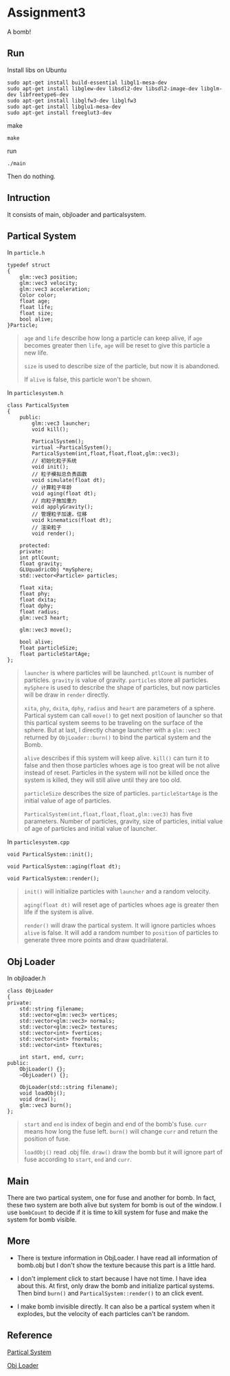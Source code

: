 # Assignment3

A bomb!

## Run

Install libs on Ubuntu

``` 
sudo apt-get install build-essential libgl1-mesa-dev
sudo apt-get install libglew-dev libsdl2-dev libsdl2-image-dev libglm-dev libfreetype6-dev
sudo apt-get install libglfw3-dev libglfw3
sudo apt-get install libglu1-mesa-dev
sudo apt-get install freeglut3-dev
```

make
```
make
```

run
```
./main
```

Then do nothing.

## Intruction

It consists of main, objloader and particalsystem.

## Partical System

In `particle.h`

```
typedef struct
{
    glm::vec3 position;
    glm::vec3 velocity;
    glm::vec3 acceleration;
    Color color;
    float age;
    float life;
    float size;
    bool alive;
}Particle;
```

> `age` and `life` describe how long a particle can keep alive, if `age` becomes greater then `life`, `age` will be reset to give this particle a new life. 
>
> `size` is used to describe size of the particle, but now it is abandoned.
>
> If `alive` is false, this particle won't be shown.

In `particlesystem.h`

```
class ParticalSystem
{
    public:
        glm::vec3 launcher;
        void kill();

        ParticalSystem();
        virtual ~ParticalSystem();
        ParticalSystem(int,float,float,float,glm::vec3);
        // 初始化粒子系统
        void init();
        // 粒子模拟总负责函数
        void simulate(float dt);
        // 计算粒子年龄
        void aging(float dt);
        // 向粒子施加重力
        void applyGravity();
        // 管理粒子加速，位移
        void kinematics(float dt);
        // 渲染粒子
        void render();
        
    protected:
    private:
    int ptlCount;
    float gravity;
    GLUquadricObj *mySphere;
    std::vector<Particle> particles;

    float xita;
    float phy;
    float dxita;
    float dphy;
    float radius;
    glm::vec3 heart;

    glm::vec3 move();

    bool alive;
    float particleSize;
    float particleStartAge;
};
```

> `launcher` is where particles will be launched. `ptlCount` is number of particles. `gravity` is value of gravity. `particles` store all particles. `mySphere` is used to describe the shape of particles, but now particles will be draw in `render` directly.
>
> `xita`, `phy`, `dxita`, `dphy`, `radius` and `heart` are parameters of a sphere. Partical system can call `move()` to get next position of launcher so that this partical system seems to be traveling on the surface of the sphere. But at last, I directly change launcher with a `glm::vec3` returned by `ObjLoader::burn()` to bind the partical system and the Bomb.
>
> `alive` describes if this system will keep alive. `kill()` can turn it to false and then those particles whoes age is too great will be not alive instead of reset. Particles in the system will not be killed once the system is killed, they will still alive until they are too old.
>
> `particleSize` describes the size of particles. `particleStartAge` is the initial value of age of particles.
>
> `ParticalSystem(int,float,float,float,glm::vec3)` has five parameters. Number of particles, gravity, size of particles, initial value of age of particles and initial value of launcher.

In `particlesystem.cpp`

```
void ParticalSystem::init();

void ParticalSystem::aging(float dt);

void ParticalSystem::render();
```

> `init()` will initialize particles with `launcher` and a random velocity.
>
> `aging(float dt)` will reset age of particles whoes age is greater then life if the system is alive.
>
> `render()` will draw the partical system. It will ignore particles whoes `alive` is false. It will add a random number to `position` of particles to generate three more points and draw quadrilateral. 

## Obj Loader

In objloader.h

```
class ObjLoader
{
private:
    std::string filename;
    std::vector<glm::vec3> vertices;
    std::vector<glm::vec3> normals;
    std::vector<glm::vec2> textures;
    std::vector<int> fvertices;
    std::vector<int> fnormals;
    std::vector<int> ftextures;

    int start, end, curr;
public:
    ObjLoader() {};
    ~ObjLoader() {};

    ObjLoader(std::string filename);
    void loadObj();
    void draw();
    glm::vec3 burn();
};
```

> `start` and `end` is index of begin and end of the bomb's fuse. `curr` means how long the fuse left. `burn()` will change `curr` and return the position of fuse.
> 
> `loadObj()` read .obj file. `draw()` draw the bomb but it will ignore part of fuse according to `start`, `end` and `curr`.

## Main

There are two partical system, one for fuse and another for bomb. In fact, these two system are both alive but system for bomb is out of the window. I use `bombCount` to decide if it is time to kill system for fuse and make the system for bomb visible.

## More

* There is texture information in ObjLoader. I have read all information of bomb.obj but I don't show the texture because this part is a little hard.

* I don't implement click to start because I have not time. I have idea about this. At first, only draw the bomb and initialize partical systems. Then bind `burn()` and `ParticalSystem::render()` to an click event.

* I make bomb invisible directly. It can also be a partical system when it explodes, but the velocity of each particles can't be random.

## Reference

[Partical System](https://blog.csdn.net/silangquan/article/details/8373896)

[Obj Loader](https://en.wikibooks.org/wiki/OpenGL_Programming/Modern_OpenGL_Tutorial_Load_OBJ)

